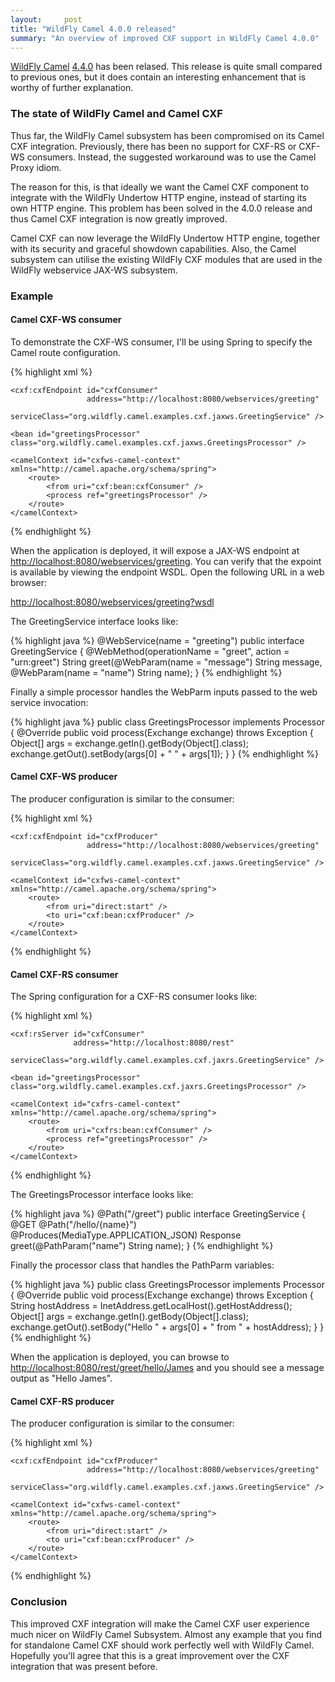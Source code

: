 ```yaml
---
layout:     post
title: "WildFly Camel 4.0.0 released"
summary: "An overview of improved CXF support in WildFly Camel 4.0.0"
---
```


[WildFly Camel](https://github.com/wildfly-extras/wildfly-camel) [4.4.0](https://github.com/wildfly-extras/wildfly-camel/releases/tag/4.0.0) has been relased. This release is quite small compared to previous ones, but it does contain an interesting enhancement that is worthy of further explanation.

### The state of WildFly Camel and Camel CXF

Thus far, the WildFly Camel subsystem has been compromised on its Camel CXF integration. Previously, there has been no support for
CXF-RS or CXF-WS consumers. Instead, the suggested workaround was to use the Camel Proxy idiom.

The reason for this, is that ideally we want the Camel CXF component to integrate with the WildFly Undertow HTTP engine, instead of starting its own HTTP engine. This
problem has been solved in the 4.0.0 release and thus Camel CXF integration is now greatly improved.

Camel CXF can now leverage the WildFly Undertow HTTP engine, together with its security and graceful showdown capabilities. Also, the Camel subsystem can utilise the
existing WildFly CXF modules that are used in the WildFly webservice JAX-WS subsystem.

### Example

#### Camel CXF-WS consumer

To demonstrate the CXF-WS consumer, I'll be using Spring to specify the Camel route configuration.

{% highlight xml %}
<beans xmlns="http://www.springframework.org/schema/beans"
       xmlns:xsi="http://www.w3.org/2001/XMLSchema-instance"
       xmlns:cxf="http://camel.apache.org/schema/cxf"
       xsi:schemaLocation="
        http://www.springframework.org/schema/beans http://www.springframework.org/schema/beans/spring-beans.xsd
        http://camel.apache.org/schema/cxf http://camel.apache.org/schema/cxf/camel-cxf.xsd
        http://camel.apache.org/schema/spring http://camel.apache.org/schema/spring/camel-spring.xsd">

    <cxf:cxfEndpoint id="cxfConsumer"
                     address="http://localhost:8080/webservices/greeting"
                     serviceClass="org.wildfly.camel.examples.cxf.jaxws.GreetingService" />

    <bean id="greetingsProcessor" class="org.wildfly.camel.examples.cxf.jaxws.GreetingsProcessor" />

    <camelContext id="cxfws-camel-context" xmlns="http://camel.apache.org/schema/spring">
        <route>
            <from uri="cxf:bean:cxfConsumer" />
            <process ref="greetingsProcessor" />
        </route>
    </camelContext>

</beans>
{% endhighlight %}

When the application is deployed, it will expose a JAX-WS endpoint at [http://localhost:8080/webservices/greeting](http://localhost:8080/webservices/greeting). You
can verify that the expoint is available by viewing the endpoint WSDL. Open the following URL in a web browser:

[http://localhost:8080/webservices/greeting?wsdl](http://localhost:8080/webservices/greeting?wsdl)

The GreetingService interface looks like:

{% highlight java %}
@WebService(name = "greeting")
public interface GreetingService {
    @WebMethod(operationName = "greet", action = "urn:greet")
    String greet(@WebParam(name = "message") String message, @WebParam(name = "name") String name);
}
{% endhighlight %}

Finally a simple processor handles the WebParm inputs passed to the web service invocation:

{% highlight java %}
public class GreetingsProcessor implements Processor {
    @Override
    public void process(Exchange exchange) throws Exception {
        Object[] args = exchange.getIn().getBody(Object[].class);
        exchange.getOut().setBody(args[0] + " " + args[1]);
    }
}
{% endhighlight %}


#### Camel CXF-WS producer

The producer configuration is similar to the consumer:

{% highlight xml %}
<beans xmlns="http://www.springframework.org/schema/beans"
       xmlns:xsi="http://www.w3.org/2001/XMLSchema-instance"
       xmlns:cxf="http://camel.apache.org/schema/cxf"
       xsi:schemaLocation="
        http://www.springframework.org/schema/beans http://www.springframework.org/schema/beans/spring-beans.xsd
        http://camel.apache.org/schema/cxf http://camel.apache.org/schema/cxf/camel-cxf.xsd
        http://camel.apache.org/schema/spring http://camel.apache.org/schema/spring/camel-spring.xsd">

    <cxf:cxfEndpoint id="cxfProducer"
                     address="http://localhost:8080/webservices/greeting"
                     serviceClass="org.wildfly.camel.examples.cxf.jaxws.GreetingService" />

    <camelContext id="cxfws-camel-context" xmlns="http://camel.apache.org/schema/spring">
        <route>
            <from uri="direct:start" />
            <to uri="cxf:bean:cxfProducer" />
        </route>
    </camelContext>

</beans>
{% endhighlight %}

#### Camel CXF-RS consumer

The Spring configuration for a CXF-RS consumer looks like:

{% highlight xml %}
<beans xmlns="http://www.springframework.org/schema/beans"
    xmlns:xsi="http://www.w3.org/2001/XMLSchema-instance"
    xmlns:cxf="http://camel.apache.org/schema/cxf"
    xsi:schemaLocation="
        http://www.springframework.org/schema/beans http://www.springframework.org/schema/beans/spring-beans.xsd
        http://camel.apache.org/schema/cxf http://camel.apache.org/schema/cxf/camel-cxf.xsd
        http://camel.apache.org/schema/spring http://camel.apache.org/schema/spring/camel-spring.xsd">

    <cxf:rsServer id="cxfConsumer"
                  address="http://localhost:8080/rest"
                  serviceClass="org.wildfly.camel.examples.cxf.jaxrs.GreetingService" />

    <bean id="greetingsProcessor" class="org.wildfly.camel.examples.cxf.jaxrs.GreetingsProcessor" />

    <camelContext id="cxfrs-camel-context" xmlns="http://camel.apache.org/schema/spring">
        <route>
            <from uri="cxfrs:bean:cxfConsumer" />
            <process ref="greetingsProcessor" />
        </route>
    </camelContext>
{% endhighlight %}

The GreetingsProcessor interface looks like:

{% highlight java %}
@Path("/greet")
public interface GreetingService {
    @GET
    @Path("/hello/{name}")
    @Produces(MediaType.APPLICATION_JSON)
    Response greet(@PathParam("name") String name);
}
{% endhighlight %}

Finally the processor class that handles the PathParm variables:

{% highlight java %}
public class GreetingsProcessor implements Processor {
    @Override
    public void process(Exchange exchange) throws Exception {
        String hostAddress = InetAddress.getLocalHost().getHostAddress();
        Object[] args = exchange.getIn().getBody(Object[].class);
        exchange.getOut().setBody("Hello " + args[0] + " from " + hostAddress);
    }
}
{% endhighlight %}

When the application is deployed, you can browse to [http://localhost:8080/rest/greet/hello/James](http://localhost:8080/rest/greet/hello/James) and
you should see a message output as "Hello James".


#### Camel CXF-RS producer

The producer configuration is similar to the consumer:

{% highlight xml %}
<beans xmlns="http://www.springframework.org/schema/beans"
       xmlns:xsi="http://www.w3.org/2001/XMLSchema-instance"
       xmlns:cxf="http://camel.apache.org/schema/cxf"
       xsi:schemaLocation="
        http://www.springframework.org/schema/beans http://www.springframework.org/schema/beans/spring-beans.xsd
        http://camel.apache.org/schema/cxf http://camel.apache.org/schema/cxf/camel-cxf.xsd
        http://camel.apache.org/schema/spring http://camel.apache.org/schema/spring/camel-spring.xsd">

    <cxf:cxfEndpoint id="cxfProducer"
                     address="http://localhost:8080/webservices/greeting"
                     serviceClass="org.wildfly.camel.examples.cxf.jaxws.GreetingService" />

    <camelContext id="cxfws-camel-context" xmlns="http://camel.apache.org/schema/spring">
        <route>
            <from uri="direct:start" />
            <to uri="cxf:bean:cxfProducer" />
        </route>
    </camelContext>

</beans>
{% endhighlight %}

### Conclusion

This improved CXF integration will make the Camel CXF user experience much nicer on WildFly Camel Subsystem. Almost any example that you find for standalone Camel
CXF should work perfectly well with WildFly Camel. Hopefully you'll agree that this is a great improvement over the CXF integration that was present before.
